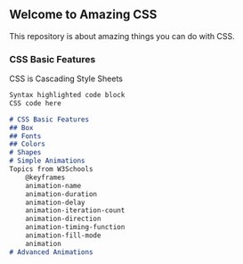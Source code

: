 ## Welcome to Amazing CSS

This repository is about amazing things you can do with CSS.

### CSS Basic Features

CSS is Cascading Style Sheets

```markdown
Syntax highlighted code block
CSS code here

# CSS Basic Features
## Box
## Fonts
## Colors
# Shapes
# Simple Animations
Topics from W3Schools
    @keyframes
    animation-name
    animation-duration
    animation-delay
    animation-iteration-count
    animation-direction
    animation-timing-function
    animation-fill-mode
    animation
# Advanced Animations
